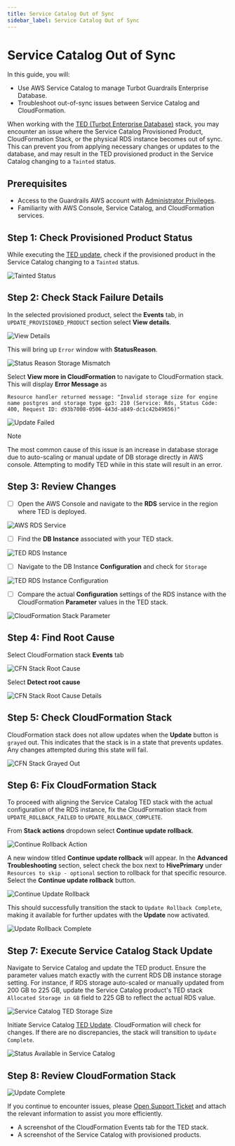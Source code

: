 ```yaml
---
title: Service Catalog Out of Sync
sidebar_label: Service Catalog Out of Sync
---
```


# Service Catalog Out of Sync

In this guide, you will:
- Use AWS Service Catalog to manage Turbot Guardrails Enterprise Database.
- Troubleshoot out-of-sync issues between Service Catalog and CloudFormation.

When working with the [TED (Turbot Enterprise Database)](/guardrails/docs/reference/glossary#turbot-guardrails-enterprise-database-ted) stack, you may encounter an issue where the Service Catalog Provisioned Product, CloudFormation Stack, or the physical RDS instance becomes out of sync. This can prevent you from applying necessary changes or updates to the database, and may result in the TED provisioned product in the Service Catalog changing to a `Tainted` status.

## Prerequisites

- Access to the Guardrails AWS account with [Administrator Privileges](/guardrails/docs/enterprise/FAQ/admin-permissions).
- Familiarity with AWS Console, Service Catalog, and CloudFormation services.

## Step 1: Check Provisioned Product Status

While executing the [TED update](guides/hosting-guardrails/updating-stacks/update-ted), check if the provisioned product in the Service Catalog changing to a `Tainted` status.

![Tainted Status](/images/docs/guardrails/guides/hosting-guardrails/troubleshooting/service-catalog-out-of-sync/ted-tained-status.png)

## Step 2: Check Stack Failure Details

In the selected provisioned product, select the **Events** tab, in `UPDATE_PROVISIONED_PRODUCT` section select **View details**.

![View Details](/images/docs/guardrails/guides/hosting-guardrails/troubleshooting/service-catalog-out-of-sync/ted-tained-status-view-details.png)

This will bring up `Error` window with **StatusReason**.

![Status Reason Storage Mismatch](/images/docs/guardrails/guides/hosting-guardrails/troubleshooting/service-catalog-out-of-sync/ted-tained-status-view-details-reason-invalid-storage-size.png)

Select **View more in CloudFormation** to navigate to CloudFormation stack. This will display **Error Message** as

`Resource handler returned message: "Invalid storage size for engine name postgres and storage type gp3: 210 (Service: Rds, Status Code: 400, Request ID: d93b7008-0506-443d-a849-dc1c42b49656)"`

![Update Failed](/images/docs/guardrails/guides/hosting-guardrails/troubleshooting/service-catalog-out-of-sync/ted-cfn-stack-invalid-storage-size.png)

<!-- `Resource handler returned message: "You can't currently modify the storage of this DB instance. Try again after approximately 1 hours. (Service: Rds, Status Code: 400, Request ID: 204c3dfd-ec84-47fd-9ec8-0f8ddb0d25ba)" (RequestToken: c075be89-6fee-0a9a-8cf7-8b0faa043048, HandlerErrorCode: InvalidRequest)` -->

> [!NOTE]
> The most common cause of this issue is an increase in database storage due to auto-scaling or manual update of DB storage directly in AWS console. Attempting to modify TED while in this state will result in an error.

## Step 3: Review Changes

- [ ] Open the AWS Console and navigate to the **RDS** service in the region where TED is deployed.

![AWS RDS Service](/images/docs/guardrails/guides/hosting-guardrails/troubleshooting/service-catalog-out-of-sync/aws-rds-service-console.png)

- [ ] Find the **DB Instance** associated with your TED stack.

![TED RDS Instance](/images/docs/guardrails/guides/hosting-guardrails/troubleshooting/service-catalog-out-of-sync/ted-rds-instance.png)

- [ ] Navigate to the DB Instance **Configuration** and check for `Storage`

![TED RDS Instance Configuration](/images/docs/guardrails/guides/hosting-guardrails/troubleshooting/service-catalog-out-of-sync/ted-rds-instance-configuration.png)

- [ ] Compare the actual **Configuration** settings of the RDS instance with the CloudFormation **Parameter** values in the TED stack.

![CloudFormation Stack Parameter](/images/docs/guardrails/guides/hosting-guardrails/troubleshooting/service-catalog-out-of-sync/ted-cfn-service-catalog-stack-paramater.png)

<!-- ## Step 4: Resolution Should we have resolution section?-->

## Step 4: Find Root Cause

Select CloudFormation stack **Events** tab

![CFN Stack Root Cause](/images/docs/guardrails/guides/hosting-guardrails/troubleshooting/service-catalog-out-of-sync/ted-cfn-stack-root-cause.png)

Select **Detect root cause**

![CFN Stack Root Cause Details](/images/docs/guardrails/guides/hosting-guardrails/troubleshooting/service-catalog-out-of-sync/ted-cfn-stack-root-cause-details.png)

## Step 5: Check CloudFormation Stack

CloudFormation stack does not allow updates when the **Update** button is `grayed` out. This indicates that the stack is in a state that prevents updates. Any changes attempted during this state will fail.

![CFN Stack Grayed Out](/images/docs/guardrails/guides/hosting-guardrails/troubleshooting/service-catalog-out-of-sync/ted-cfn-stack-grayed-out.png)

## Step 6: Fix CloudFormation Stack

To proceed with aligning the Service Catalog TED stack with the actual configuration of the RDS instance, fix the CloudFormation stack from `UPDATE_ROLLBACK_FAILED` to `UPDATE_ROLLBACK_COMPLETE`.

From **Stack actions** dropdown select **Continue update rollback**.

![Continue Rollback Action](/images/docs/guardrails/guides/hosting-guardrails/troubleshooting/service-catalog-out-of-sync/ted-stack-continue-rollback-action.png)

A new window titled **Continue update rollback** will appear. In the **Advanced Troubleshooting** section, select check the box next to **HivePrimary** under `Resources to skip - optional` section to rollback for that specific resource. Select the **Continue update rollback** button.

![Continue Update Rollback](/images/docs/guardrails/guides/hosting-guardrails/troubleshooting/service-catalog-out-of-sync/continue-update-rollback.png)

This should successfully transition the stack to `Update Rollback Complete`, making it available for further updates with the **Update** now activated.

![Update Rollback Complete](/images/docs/guardrails/guides/hosting-guardrails/troubleshooting/service-catalog-out-of-sync/ted-cfn-stack-update-rollback-complete.png)

## Step 7: Execute Service Catalog Stack Update

Navigate to Service Catalog and update the TED product. Ensure the parameter values match exactly with the current RDS DB instance storage setting. For instance, if RDS storage auto-scaled or manually updated from 200 GB to 225 GB, update the Service Catalog product's TED stack `Allocated Storage in GB` field to 225 GB to reflect the actual RDS value.

![Service Catalog TED Storage Size](/images/docs/guardrails/guides/hosting-guardrails/troubleshooting/service-catalog-out-of-sync/ted-stack-rds-updated-storage-size.png)

Initiate Service Catalog [TED Update](guides/hosting-guardrails/updating-stacks/update-ted). CloudFormation will check for changes. If there are no discrepancies, the stack will transition to `Update Complete`.

![Status Available in Service Catalog](/images/docs/guardrails/guides/hosting-guardrails/troubleshooting/service-catalog-out-of-sync/service-catalog-status-available.png)

## Step 8: Review CloudFormation Stack

![Update Complete](/images/docs/guardrails/guides/hosting-guardrails/troubleshooting/service-catalog-out-of-sync/update-complete.png)

If you continue to encounter issues, please [Open Support Ticket](https://support.turbot.com) and attach the relevant information to assist you more efficiently.

- A screenshot of the CloudFormation Events tab for the TED stack.
- A screenshot of the Service Catalog with provisioned products.
